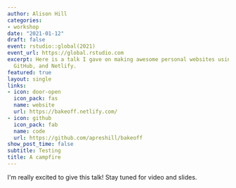 ```yaml
---
author: Alison Hill
categories:
- workshop
date: "2021-01-12"
draft: false
event: rstudio::global(2021)
event_url: https://global.rstudio.com
excerpt: Here is a talk I gave on making awesome personal websites using Hugo, blogdown,
  GitHub, and Netlify.
featured: true
layout: single
links:
- icon: door-open
  icon_pack: fas
  name: website
  url: https://bakeoff.netlify.com/
- icon: github
  icon_pack: fab
  name: code
  url: https://github.com/apreshill/bakeoff
show_post_time: false
subtitle: Testing
title: A campfire
---
```


I'm really excited to give this talk! Stay tuned for video and slides.
